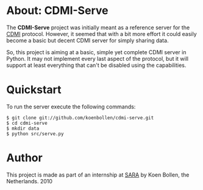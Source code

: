 About: CDMI-Serve
=================

The **CDMI-Serve** project was initially meant as a reference server for the
[CDMI][1] protocol. However, it seemed that with a bit more effort it could
easily become a basic but decent CDMI server for simply sharing data.

So, this project is aiming at a basic, simple yet complete CDMI server in
Python. It may not implement every last aspect of the protocol, but it will
support at least everything that can't be disabled using the capabilities.



Quickstart
==========

To run the server execute the following commands:

    $ git clone git://github.com/koenbollen/cdmi-serve.git
    $ cd cdmi-serve
    $ mkdir data
    $ python src/serve.py



Author
======

This project is made as part of an internship at [SARA][2] by Koen Bollen, the
Netherlands. 2010



[1]: http://cdmi.sniacloud.com/ "Cloud Data Management Interface"

[2]: http://www.sara.nl/        "SARA Reken- en Netwerkdiensten"



